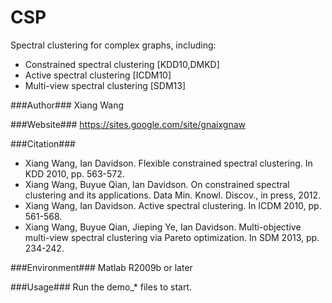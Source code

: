CSP
===

Spectral clustering for complex graphs, including:
+ Constrained spectral clustering [KDD10,DMKD]
+ Active spectral clustering [ICDM10]
+ Multi-view spectral clustering [SDM13]

###Author###
Xiang Wang

###Website###
https://sites.google.com/site/gnaixgnaw

###Citation###
+ Xiang Wang, Ian Davidson. Flexible constrained spectral clustering. In KDD 2010, pp. 563-572. 
+ Xiang Wang, Buyue Qian, Ian Davidson. On constrained spectral clustering and its applications. Data Min. Knowl. Discov., in press, 2012.
+ Xiang Wang, Ian Davidson. Active spectral clustering. In ICDM 2010, pp. 561-568.
+ Xiang Wang, Buyue Qian, Jieping Ye, Ian Davidson. Multi-objective multi-view spectral clustering via Pareto optimization. In SDM 2013, pp. 234-242.

###Environment###
Matlab R2009b or later

###Usage###
Run the demo_* files to start.
